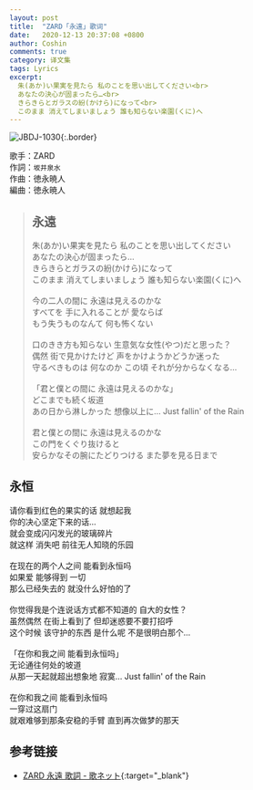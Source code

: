 ```yaml
---
layout: post
title:  "ZARD「永遠」歌词"
date:   2020-12-13 20:37:08 +0800
author: Coshin
comments: true
category: 译文集
tags: Lyrics
excerpt:
  朱(あか)い果実を見たら 私のことを思い出してください<br>
  あなたの決心が固まったら…<br>
  きらきらとガラスの紛(かけら)になって<br>
  このまま 消えてしまいましょう 誰も知らない楽園(くに)へ
---
```

![JBDJ-1030](https://www.generasia.com/w/images/thumb/2/20/Eien_single.jpg/297px-Eien_single.jpg){:.border}

歌手：ZARD<br>
作詞：`坂井泉水`<br>
作曲：徳永暁人<br>
編曲：徳永暁人

<blockquote class="original">
  <h2>永遠</h2>
  <p>
    朱(あか)い果実を見たら 私のことを思い出してください<br>
    あなたの決心が固まったら…<br>
    きらきらとガラスの紛(かけら)になって<br>
    このまま 消えてしまいましょう 誰も知らない楽園(くに)へ<br>
    <br>
    今の二人の間に 永遠は見えるのかな<br>
    すべてを 手に入れることが 愛ならば<br>
    もう失うものなんて 何も怖くない<br>
    <br>
    口のきき方も知らない 生意気な女性(やつ)だと思った？<br>
    偶然 街で見かけたけど 声をかけようかどうか迷った<br>
    守るべきものは 何なのか この頃 それが分からなくなる…<br>
    <br>
    「君と僕との間に 永遠は見えるのかな」<br>
    どこまでも続く坂道<br>
    あの日から淋しかった 想像以上に… Just fallin' of the Rain<br>
    <br>
    君と僕との間に 永遠は見えるのかな<br>
    この門をくぐり抜けると<br>
    安らかなその腕にたどりつける また夢を見る日まで
  </p>
</blockquote>

<div class="translation">
  <h2>永恒</h2>
  <p>
    请你看到红色的果实的话 就想起我<br>
    你的决心坚定下来的话…<br>
    就会变成闪闪发光的玻璃碎片<br>
    就这样 消失吧 前往无人知晓的乐园<br>
    <br>
    在现在的两个人之间 能看到永恒吗<br>
    如果爱 能够得到 一切<br>
    那么已经失去的 就没什么好怕的了<br>
    <br>
    你觉得我是个连说话方式都不知道的 自大的女性？<br>
    虽然偶然 在街上看到了 但却迷惑要不要打招呼<br>
    这个时候 该守护的东西 是什么呢 不是很明白那个…<br>
    <br>
    「在你和我之间 能看到永恒吗」<br>
    无论通往何处的坡道<br>
    从那一天起就超出想象地 寂寞… Just fallin' of the Rain<br>
    <br>
    在你和我之间 能看到永恒吗<br>
    一穿过这扇门<br>
    就艰难够到那条安稳的手臂 直到再次做梦的那天
  </p>
</div>

## 参考链接

* [ZARD 永遠 歌詞 - 歌ネット](https://www.uta-net.com/song/9882/){:target="_blank"}
